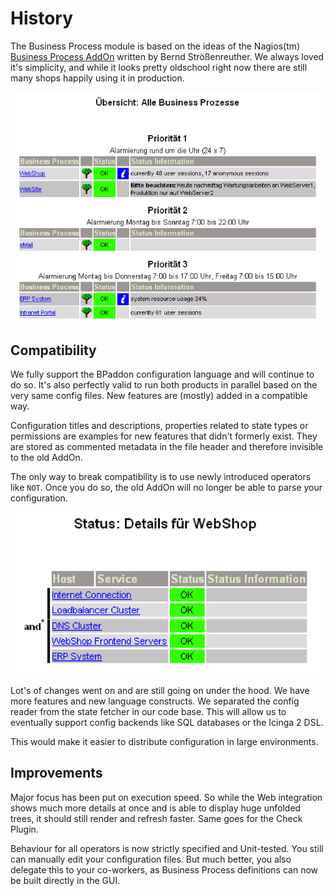 History
=======

The Business Process module is based on the ideas of the Nagios(tm) [Business
Process AddOn](http://bp-addon.monitoringexchange.org/) written by Bernd
Strößenreuther. We always loved it's simplicity, and while it looks pretty
oldschool right now there are still many shops happily using it in production.

![BpAddOn Overview](screenshot/81_history/8101_bpaddon-overview.png)

Compatibility
-------------

We fully support the BPaddon configuration language and will continue to do so.
It's also perfectly valid to run both products in parallel based on the very same
config files. New features are (mostly) added in a compatible way.

Configuration titles and descriptions, properties related to state types or
permissions are examples for new features that didn't formerly exist. They are
stored as commented metadata in the file header and therefore invisible to the
old AddOn.

The only way to break compatibility is to use newly introduced operators like
`ǸOT`. Once you do so, the old AddOn will no longer be able to parse your
configuration.

![BpAddOn Details](screenshot/81_history/8102_bpaddon-detail.png)

Lot's of changes went on and are still going on under the hood. We have more
features and new language constructs. We separated the config reader from the
state fetcher in our code base. This will allow us to eventually support config
backends like SQL databases or the Icinga 2 DSL.

This would make it easier to distribute configuration in large environments.

Improvements
------------

Major focus has been put on execution speed. So while the Web integration shows
much more details at once and is able to display huge unfolded trees, it should
still render and refresh faster. Same goes for the Check Plugin.

Behaviour for all operators is now strictly specified and Unit-tested. You still
can manually edit your configuration files. But much better, you also delegate
this to your co-workers, as Business Process definitions can now be built directly
in the GUI.
